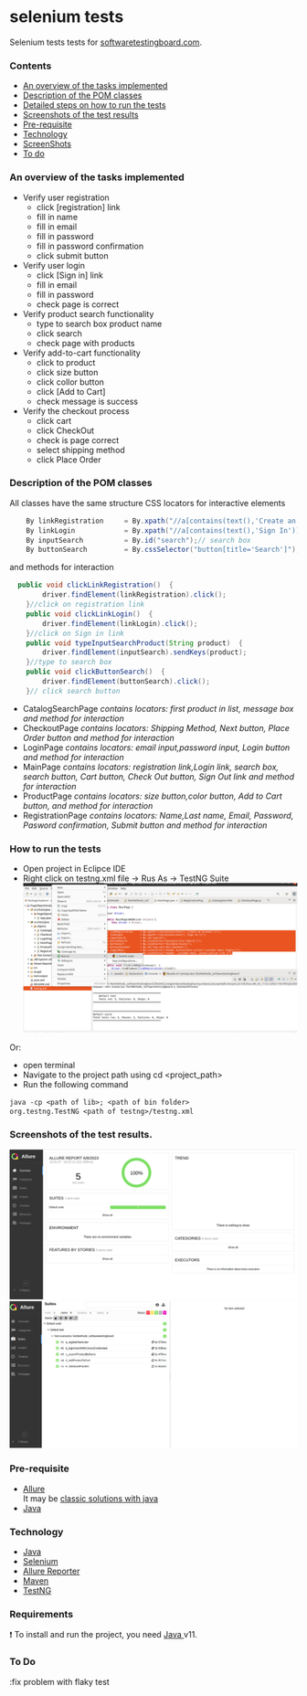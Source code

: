 
# selenium tests
Selenium tests tests for [softwaretestingboard.com](https://magento.softwaretestingboard.com/).

### Contents
- [An overview of the tasks implemented](#An-overview-of-the-tasks-implemented)
- [Description of the POM classes](#Description-of-the-POM-classes)
- [Detailed steps on how to run the tests](#Detailed-steps-on-how-to-run-the-tests)
- [Screenshots of the test results](#Screenshots-of-the-test-results)
- [Pre-requisite](#Pre-requisite)
- [Technology](#Technology)
- [ScreenShots](#ScreenShots)
- [To do](#to-do)

### An overview of the tasks implemented
<ul>
  <li>Verify user registration
    <ul>
      <li>click [registration] link</li>
      <li>fill in name</li>
      <li>fill in email</li>
      <li>fill in password</li>
      <li>fill in password confirmation</li>
      <li>click submit button</li>
    </ul>
  </li>
  <li>Verify user  login
    <ul>
      <li>click [Sign in] link</li>
      <li>fill in email</li>
      <li>fill in password</li>
      <li>check  page is correct </li>
    </ul>
  </li>
  <li>Verify product search functionality
    <ul>
      <li>type to search box product name</li>
      <li>click search </li>
      <li>check  page with products</li>
    </ul>
  </li>
  <li>Verify add-to-cart functionality
    <ul>
      <li>click to product </li>
      <li>click size button</li>
      <li>click collor button </li>
      <li>click [Add to Cart]</li>
      <li>check message is success</li>
    </ul>
  </li>
  <li>Verify the checkout process
    <ul>
      <li>click  cart</li>
      <li>click  CheckOut</li>
      <li>check is page correct </li>
      <li>select shipping method</li>
      <li>click Place Order</li>
    </ul>
  </li>
</ul>

### Description of the POM classes
All classes have the same structure 
CSS locators for interactive elements
```java
	By linkRegistration 	= By.xpath("//a[contains(text(),'Create an Account')]");//header link to registration page
	By linkLogin 			= By.xpath("//a[contains(text(),'Sign In')]");//header link to login page
	By inputSearch 			= By.id("search");// search box
	By buttonSearch			= By.cssSelector("button[title='Search']");//search button 
```
and methods for interaction
```java
  public void clickLinkRegistration()  {
		driver.findElement(linkRegistration).click();
	}//click on registration link
	public void clickLinkLogin()  {
		driver.findElement(linkLogin).click();
	}//click on Sign in link
	public void typeInputSearchProduct(String product)  {
		driver.findElement(inputSearch).sendKeys(product);
	}//type to search box
	public void clickButtonSearch()  {
		driver.findElement(buttonSearch).click();
	}// click search button
```

<ul>
<li>CatalogSearchPage  <i>contains locators: first product in list, message box and method for interaction   </i> </li>
<li>CheckoutPage <i>contains locators: Shipping Method, Next button, Place Order button and method for interaction   </i></li>
<li>LoginPage <i>contains locators: email input,password input, Login button and method for interaction   </i></li>
<li>MainPage <i>contains locators: registration link,Login link, search box, search button, Cart button, Check Out button, Sign Out link		 and method for interaction </i></li>
<li>ProductPage <i>contains locators: size button,color button, Add to Cart button, and method for interaction </i></li>
<li>RegistrationPage <i>contains locators: Name,Last name, Email, Password, Pasword confirmation, Submit button and method for interaction </i></li> 
</ul>

### How to run the tests
 - Open project in Eclipce IDE
 - Right click on testng.xml file -> Rus As -> TestNG Suite
![how_to_run](https://github.com/uxelisol/selenium/blob/main/screenshots/how_to_run.png)

Or:
- open terminal
- Navigate to the project path using cd <project_path>
- Run the following command 

```
java -cp <path of lib>; <path of bin folder>
org.testng.TestNG <path of testng>/testng.xml
```

### Screenshots of the test results.
![allure result1](https://github.com/uxelisol/selenium/blob/main/screenshots/allure1.png)
![allure result2](https://github.com/uxelisol/selenium/blob/main/screenshots/allure2.png)

### Pre-requisite

-   [Allure](https://docs.qameta.io/allure/#_get_started)  
    It may be [classic solutions with java](https://github.com/allure-framework/allure2#download) 
- [Java](https://www.java.com/)

### Technology
- [Java](https://www.java.com/)
- [Selenium](https://www.selenium.dev/)
- [Allure Reporter](https://docs.qameta.io/allure/)
- [Maven](https://maven.apache.org/)
- [TestNG](https://testng.org/doc/)

### Requirements
 :exclamation: To install and run the project, you need [Java ](https://www.java.com/) v11.


### To Do
:fix problem with flaky test
